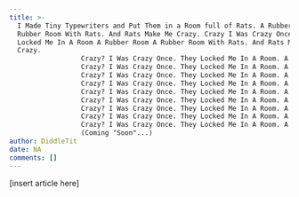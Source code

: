```yaml
---
title: >-
  I Made Tiny Typewriters and Put Them in a Room full of Rats. A Rubber Room. A
  Rubber Room With Rats. And Rats Make Me Crazy. Crazy I Was Crazy Once. They
  Locked Me In A Room A Rubber Room A Rubber Room With Rats. And Rats Make Me
  Crazy.
                  Crazy? I Was Crazy Once. They Locked Me In A Room. A Rubber Room. A Rubber Room With Rats. And Rats Make Me Crazy. Crazy I Was Crazy Once. They Locked Me In A Room A Rubber Room A Rubber Room With Rats. And Rats Make Me Crazy.
                  Crazy? I Was Crazy Once. They Locked Me In A Room. A Rubber Room. A Rubber Room With Rats. And Rats Make Me Crazy. Crazy I Was Crazy Once. They Locked Me In A Room A Rubber Room A Rubber Room With Rats. And Rats Make Me Crazy.
                  Crazy? I Was Crazy Once. They Locked Me In A Room. A Rubber Room. A Rubber Room With Rats. And Rats Make Me Crazy. Crazy I Was Crazy Once. They Locked Me In A Room A Rubber Room A Rubber Room With Rats. And Rats Make Me Crazy.
                  Crazy? I Was Crazy Once. They Locked Me In A Room. A Rubber Room. A Rubber Room With Rats. And Rats Make Me Crazy. Crazy I Was Crazy Once. They Locked Me In A Room A Rubber Room A Rubber Room With Rats. And Rats Make Me Crazy.
                  Crazy? I Was Crazy Once. They Locked Me In A Room. A Rubber Room. A Rubber Room With Rats. And Rats Make Me Crazy. Crazy I Was Crazy Once. They Locked Me In A Room A Rubber Room A Rubber Room With Rats. And Rats Make Me Crazy.
                  Crazy? I Was Crazy Once. They Locked Me In A Room. A Rubber Room. A Rubber Room With Rats. And Rats Make Me Crazy. Crazy I Was Crazy Once. They Locked Me In A Room A Rubber Room A Rubber Room With Rats. And Rats Make Me Crazy.
                  Crazy? I Was Crazy Once. They Locked Me In A Room. A Rubber Room. A Rubber Room With Rats. And Rats Make Me Crazy. Crazy I Was Crazy Once. They Locked Me In A Room A Rubber Room A Rubber Room With Rats. And Rats Make Me Crazy.
                  Crazy? I Was Crazy Once. They Locked Me In A Room. A Rubber Room. A Rubber Room With Rats. And Rats Make Me Crazy. Crazy I Was Crazy Once. They Locked Me In A Room A Rubber Room A Rubber Room With Rats. And Rats Make Me Crazy.
                  Crazy? I Was Crazy Once. They Locked Me In A Room. A Rubfghv uyr4u guhrf uhuierh geihgurhugbhjrb
                  (Coming "Soon"...)
author: DiddleTit
date: NA
comments: []
---
```


[insert article here]
